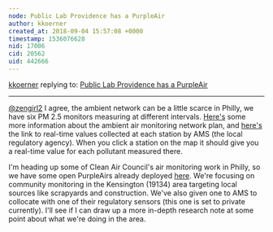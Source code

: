 ```yaml
---
node: Public Lab Providence has a PurpleAir
author: kkoerner
created_at: 2018-09-04 15:57:08 +0000
timestamp: 1536076628
nid: 17006
cid: 20562
uid: 442666
---
```




[kkoerner](../profile/kkoerner) replying to: [Public Lab Providence has a PurpleAir](../notes/jiteovien/08-28-2018/public-lab-providence-has-a-purpleair)

----
[@zengirl2](/profile/zengirl2) I agree, the ambient network can be a little scarce in Philly, we have six PM 2.5 monitors measuring at different intervals. [Here's](https://www.phila.gov/health/pdfs/airmanagement/2018-19%20AMNP%20Final%20Draft%204.26.18.pdf) some more information about the ambient air monitoring network plan, and [here's](https://www.phila.gov/aqi/realtime.aspx) the link to real-time values collected at each station by AMS (the local regulatory agency). When you click a station on the map it should give you a real-time value for each pollutant measured there. 

I'm heading up some of Clean Air Council's air monitoring work in Philly, so we have some open PurpleAirs already deployed [here](https://www.purpleair.com/map?457811%7C457813#11.87/39.96974/-75.16076). We're focusing on community monitoring in the Kensington (19134) area targeting local sources like scrapyards and construction. We've also given one to AMS to collocate with one of their regulatory sensors (this one is set to private currently). I'll see if I can draw up a more in-depth research note at some point about what we're doing in the area. 